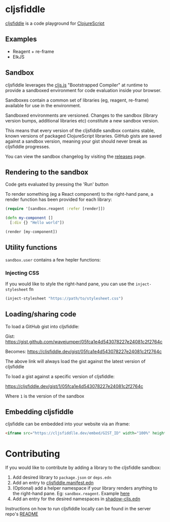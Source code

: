# cljsfiddle

[cljsfiddle](https://cljsfiddle.dev) is a code playground for [ClojureScript](https://clojurescript.org/)

## Examples

* Reagent + re-frame
* ElkJS

## Sandbox

cljsfiddle leverages the [cljs.js](http://cljs.github.io/api/cljs.js/) "Bootstrapped Compiler" at runtime to provide a sandboxed environment for code evaluation inside your browser.

Sandboxes contain a common set of libraries (eg, reagent, re-frame) available for use in the environment.

Sandboxed environments are versioned. Changes to the sandbox (library version bumps, additional libraries etc) constitute a new sandbox version.

This means that every version of the cljsfiddle sandbox contains stable, known versions of packaged ClojureScript libraries. GitHub gists are saved against a sandbox version, meaning your gist should never break as cljsfiddle progresses.

You can view the sandbox changelog by visiting the [releases](https://github.com/cljsfiddle/cljsfiddle/releases) page.

## Rendering to the sandbox

Code gets evaluated by pressing the 'Run' button

To render something (eg a React component) to the right-hand pane, a render function has been provided for each library:

```clojure
(require '[sandbox.reagent :refer [render]])

(defn my-component []
  [:div {} "Hello world"])

(render [my-component])
```

## Utility functions

`sandbox.user` contains a few hepler functions:

### Injecting CSS

If you would like to style the right-hand pane, you can use the `inject-stylesheet` fn

```clojure 
(inject-stylesheet "https://path/to/stylesheet.css")
```

## Loading/sharing code

To load a GitHub gist into cljsfiddle:

Gist: https://gist.github.com/wavejumper/05fca1e4d543078227e24081c2f2764c

Becomes: https://cljsfiddle.dev/gist/05fca1e4d543078227e24081c2f2764c

The above link will always load the gist against the latest version of cljsfiddle

To load a gist against a specific version of cljsfiddle:

https://cljsfiddle.dev/gist/1/05fca1e4d543078227e24081c2f2764c

Where `1` is the version of the sandbox

## Embedding cljsfiddle

cljsfiddle can be embedded into your website via an iframe:

```html
<iframe src="https://cljsfiddlle.dev/embed/GIST_ID" width="100%" height="400px" style="border:1px solid #ccc;"></iframe>
```

# Contributing 

If you would like to contribute by adding a library to the cljsfiddle sandbox:

1) Add desired library to `package.json` or `deps.edn`
2) Add an entry to [cljsfiddle.manifest.edn](https://github.com/cljsfiddle/cljsfiddle/blob/master/resources/public/cljsfiddle.manifest.edn)
3) (Optional) add a helper namespace if your library renders anything to the right-hand pane. Eg: `sandbox.reagent`. Example [here](https://github.com/cljsfiddle/cljsfiddle/blob/master/src/sandbox/reagent.cljs)
4) Add an entry for the desired namespaces in [shadow-cljs.edn](https://github.com/cljsfiddle/cljsfiddle/blob/master/shadow-cljs.edn)

Instructions on how to run cljsfiddle locally can be found in the server repo's [README](https://github.com/cljsfiddle/server)
